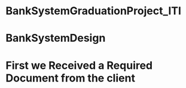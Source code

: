 # BankSystemGraduationProject_ITI
# BankSystemDesign
# First we Received a Required Document from the client 
